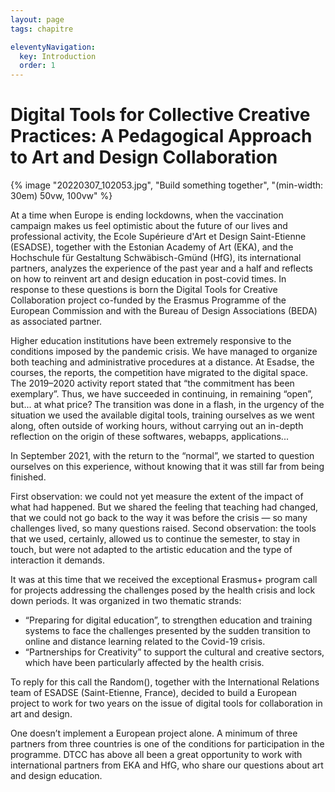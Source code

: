 ```yaml
---
layout: page
tags: chapitre

eleventyNavigation:
  key: Introduction
  order: 1
---
```


# Digital Tools for Collective Creative Practices: A Pedagogical Approach to Art and Design Collaboration

{% image "20220307_102053.jpg", "Build something together", "(min-width: 30em) 50vw, 100vw" %}

At a time when Europe is ending lockdowns, when the vaccination campaign makes us feel optimistic about the future of our lives and professional activity, the Ecole Supérieure d'Art et Design Saint-Etienne (ESADSE), together with the Estonian Academy of Art (EKA), and the Hochschule für Gestaltung Schwäbisch-Gmünd (HfG), its international partners, analyzes the experience of the past year and a half and reflects on how to reinvent art and design education in post-covid times. In response to these questions is born the Digital Tools for Creative Collaboration project co-funded by the Erasmus Programme of the European Commission and with the Bureau of Design Associations (BEDA) as associated partner.

Higher education institutions have been extremely responsive to the conditions imposed by the pandemic crisis. We have managed to organize both teaching and administrative procedures at a distance. At Esadse, the courses, the reports, the competition have migrated to the digital space. The 2019–2020 activity report stated that “the commitment has been exemplary”. Thus, we have succeeded in continuing, in remaining “open”, but... at what price?  The transition was done in a flash, in the urgency of the situation we used the available digital tools, training ourselves as we went along, often outside of working hours, without carrying out an in-depth reflection on the origin of these softwares, webapps, applications... 

In September 2021, with the return to the “normal”, we started to question ourselves on this experience, without knowing that it was still far from being finished. 

First observation: we could not yet measure the extent of the impact of what had happened. But we shared the feeling that teaching had changed, that we could not go back to the way it was before the crisis — so many challenges lived, so many questions raised. Second observation: the tools that we used, certainly, allowed us to continue the semester, to stay in touch, but were not adapted to the artistic education and the type of interaction it demands. 

It was at this time that we received the exceptional Erasmus+ program call for projects addressing the challenges posed by the health crisis and lock down periods. It was organized in two thematic strands:
* “Preparing for digital education”, to strengthen education and training systems to face the challenges presented by the sudden transition to online and distance learning related to the Covid-19 crisis.
* “Partnerships for Creativity” to support the cultural and creative sectors, which have been particularly affected by the health crisis. 

To reply for this call the Random(), together with the International Relations team of ESADSE (Saint-Etienne, France), decided to build a European project to work for two years on the issue of digital tools for collaboration in art and design.

One doesn’t implement a European project alone. A minimum of three partners from three countries is one of the conditions for participation in the programme. DTCC has above all been a great opportunity to work with international partners from EKA and HfG, who share our questions about art and design education.